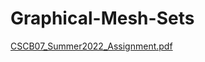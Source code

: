 # Graphical-Mesh-Sets
[CSCB07_Summer2022_Assignment.pdf](https://github.com/aviwaraich/Graphical-Mesh-Sets/files/9127048/CSCB07_Summer2022_Assignment.pdf)
